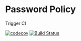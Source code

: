 # Password Policy

Trigger CI

[![codecov](https://codecov.io/gh/owncloud/password_policy/branch/master/graph/badge.svg?token=JoJt5NmSSC)](https://codecov.io/gh/owncloud/password_policy)
[![Build Status](https://travis-ci.org/owncloud/password_policy.svg?branch=master)](https://travis-ci.org/owncloud/password_policy)
